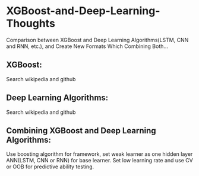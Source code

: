 # XGBoost-and-Deep-Learning-Thoughts
Comparison between XGBoost and Deep Learning Algorithms(LSTM, CNN and RNN, etc.), and Create New Formats Which Combining Both...

## XGBoost:
Search wikipedia and github

## Deep Learning Algorithms:
Search wikipedia and github

## Combining XGBoost and Deep Learning Algorithms:
Use boosting algorithm for framework, set weak learner as one hidden layer ANN(LSTM, CNN or RNN) for base learner. Set low learning rate and use CV or OOB for predictive ability testing.



